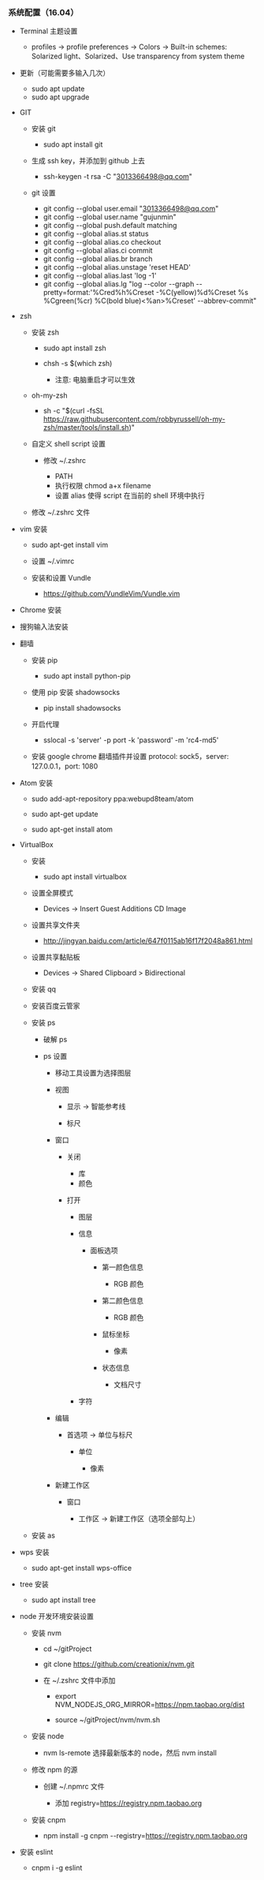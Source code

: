### 系统配置（16.04）

- Terminal 主题设置

    - profiles -> profile preferences -> Colors -> Built-in schemes: Solarized light、Solarized、Use transparency from system theme
    
- 更新（可能需要多输入几次）

    - sudo apt update
    - sudo apt upgrade

- GIT

    - 安装 git
    
        - sudo apt install git

    - 生成 ssh key，并添加到 github 上去

        - ssh-keygen -t rsa -C "3013366498@qq.com"

    - git 设置

        - git config --global user.email "3013366498@qq.com"
        - git config --global user.name "gujunmin"
        - git config --global push.default matching
        - git config --global alias.st status
        - git config --global alias.co checkout
        - git config --global alias.ci commit
        - git config --global alias.br branch
        - git config --global alias.unstage 'reset HEAD'
        - git config --global alias.last 'log -1'
        - git config --global alias.lg "log --color --graph --pretty=format:'%Cred%h%Creset -%C(yellow)%d%Creset %s %Cgreen(%cr) %C(bold blue)<%an>%Creset' --abbrev-commit"

- zsh

    - 安装 zsh

        - sudo apt install zsh
        - chsh -s $(which zsh)

            - 注意: 电脑重启才可以生效

    - oh-my-zsh

        - sh -c "$(curl -fsSL https://raw.githubusercontent.com/robbyrussell/oh-my-zsh/master/tools/install.sh)"

    - 自定义 shell script 设置

        - 修改 ~/.zshrc

            - PATH
            - 执行权限 chmod a+x filename
            - 设置 alias 使得 script 在当前的 shell 环境中执行

    - 修改 ~/.zshrc 文件

- vim 安装

    - sudo apt-get install vim

    - 设置 ~/.vimrc

    - 安装和设置 Vundle

        - <https://github.com/VundleVim/Vundle.vim>

- Chrome 安装

- 搜狗输入法安装

- 翻墙

    - 安装 pip

        - sudo apt install python-pip

    - 使用 pip 安装 shadowsocks

        - pip install shadowsocks

    - 开启代理

        - sslocal -s 'server' -p port -k 'password' -m 'rc4-md5'

    - 安装 google chrome 翻墙插件并设置 protocol: sock5，server: 127.0.0.1，port: 1080 

- Atom 安装

    - sudo add-apt-repository ppa:webupd8team/atom

    - sudo apt-get update

    - sudo apt-get install atom

- VirtualBox

    - 安装

        - sudo apt install virtualbox

    - 设置全屏模式

        - Devices -> Insert Guest Additions CD Image

    - 设置共享文件夹

        - <http://jingyan.baidu.com/article/647f0115ab16f17f2048a861.html>

    - 设置共享黏贴板

        - Devices -> Shared Clipboard > Bidirectional

    - 安装 qq

    - 安装百度云管家

    - 安装 ps

        - 破解 ps

        - ps 设置

            - 移动工具设置为选择图层

            - 视图

                - 显示 -> 智能参考线

                - 标尺

            - 窗口

                - 关闭

                    - 库
                    - 颜色

                - 打开

                    - 图层

                    - 信息

                        - 面板选项

                            - 第一颜色信息

                                - RGB 颜色

                            - 第二颜色信息

                                - RGB 颜色

                            - 鼠标坐标

                                - 像素

                            - 状态信息

                                - 文档尺寸

                    - 字符

            - 编辑

                - 首选项 -> 单位与标尺

                    - 单位

                        - 像素

            - 新建工作区

                - 窗口

                    - 工作区 -> 新建工作区（选项全部勾上）

    - 安装 as

- wps 安装

    - sudo apt-get install wps-office

- tree 安装

    - sudo apt install tree

- node 开发环境安装设置

    - 安装 nvm

        - cd ~/gitProject

        - git clone https://github.com/creationix/nvm.git

        - 在 ~/.zshrc 文件中添加
        
            - export NVM_NODEJS_ORG_MIRROR=https://npm.taobao.org/dist

            - source ~/gitProject/nvm/nvm.sh

    - 安装 node

        - nvm ls-remote 选择最新版本的 node，然后 nvm install <version>

    - 修改 npm 的源

        - 创建 ~/.npmrc 文件

            - 添加 registry=https://registry.npm.taobao.org

    - 安装 cnpm

        - npm install -g cnpm --registry=https://registry.npm.taobao.org

- 安装 eslint

    - cnpm i -g eslint
